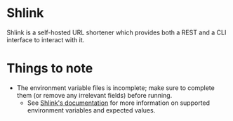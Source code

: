 # Shlink

Shlink is a self-hosted URL shortener which provides both a REST and a CLI interface to interact with it.

# Things to note

- The environment variable files is incomplete; make sure to complete them (or remove any irrelevant fields) before running.
  - See [Shlink's documentation](https://shlink.io/documentation/environment-variables/) for more information on supported environment variables and expected values.
